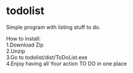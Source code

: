 # todolist
Simple program with listing stuff to do.<br />

How to install:<br />
1.Download Zip<br />
2.Unzip<br />
3.Go to todolist/dist/ToDoList.exe<br />
4.Enjoy having all Your action TO DO in one place<br />
